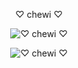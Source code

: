 <p align="middle"> ♡ chewi ♡

<p align="middle"> <img src="https://discord.c99.nl/widget/theme-4/481029686856646657.png" alt="♡ chewi ♡" /> </p>

<p align="middle"> <img src="https://komarev.com/ghpvc/?username=cherimeeka&label=Profile%20views&color=FFFFF F&style=flat" alt="♡ chewi ♡" /> </p>
